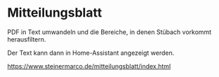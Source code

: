 # Mitteilungsblatt

PDF in Text umwandeln und die Bereiche, in denen Stübach vorkommt herausfiltern.

Der Text kann dann in Home-Assistant angezeigt werden.

https://www.steinermarco.de/mitteilungsblatt/index.html

